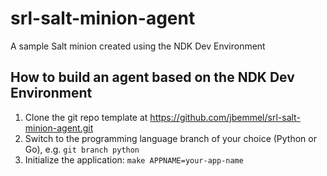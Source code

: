 # srl-salt-minion-agent
A sample Salt minion created using the NDK Dev Environment

## How to build an agent based on the NDK Dev Environment

1. Clone the git repo template at https://github.com/jbemmel/srl-salt-minion-agent.git
2. Switch to the programming language branch of your choice (Python or Go), e.g. ```git branch python```
3. Initialize the application: ```make APPNAME=your-app-name```
